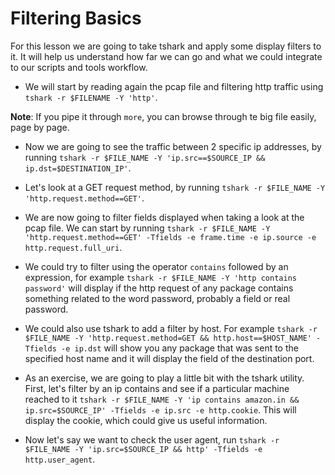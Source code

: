 # Filtering Basics

For this lesson we are going to take tshark and apply some display filters to it. It will help us understand how far we can go and what we could integrate to our scripts and tools workflow.

- We will start by reading again the pcap file and filtering http traffic using `tshark -r $FILENAME -Y 'http'`.

**Note**: If you pipe it through `more`, you can browse through te big file easily, page by page.

- Now we are going to see the traffic between 2 specific ip addresses, by running `tshark -r $FILE_NAME -Y 'ip.src==$SOURCE_IP && ip.dst=$DESTINATION_IP'`.

- Let's look at a GET request method, by running `tshark -r $FILE_NAME -Y 'http.request.method==GET'`.

- We are now going to filter fields displayed when taking a look at the pcap file. We can start by running `tshark -r $FILE_NAME -Y 'http.request.method==GET' -Tfields -e frame.time -e ip.source -e http.request.full_uri`.

- We could try to filter using the operator `contains` followed by an expression, for example `tshark -r $FILE_NAME -Y 'http contains password'` will display if the http request of any package contains something related to the word password, probably a field or real password.

- We could also use tshark to add a filter by host. For example `tshark -r $FILE_NAME -Y 'http.request.method=GET && http.host==$HOST_NAME' -Tfields -e ip.dst` will show you any package that was sent to the specified host name and it will display the field of the destination port.

- As an exercise, we are going to play a little bit with the tshark utility. First, let's filter by an ip contains and see if a particular machine reached to it `tshark -r $FILE_NAME -Y 'ip contains amazon.in && ip.src=$SOURCE_IP' -Tfields -e ip.src -e http.cookie`. This will display the cookie, which could give us useful information.

- Now let's say we want to check the user agent, run `tshark -r $FILE_NAME -Y 'ip.src=$SOURCE_IP && http' -Tfields -e http.user_agent`.
